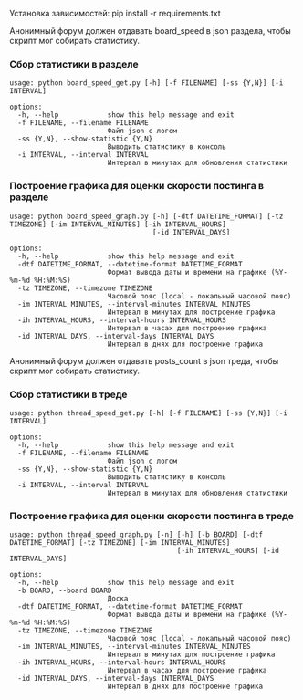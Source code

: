 Установка зависимостей: pip install -r requirements.txt

Анонимный форум должен отдавать board_speed в json раздела, чтобы скрипт мог собирать статистику.
### Сбор статистики в разделе 
```
usage: python board_speed_get.py [-h] [-f FILENAME] [-ss {Y,N}] [-i INTERVAL]

options:
  -h, --help            show this help message and exit
  -f FILENAME, --filename FILENAME
                        Файл json с логом
  -ss {Y,N}, --show-statistic {Y,N}
                        Выводить статистику в консоль
  -i INTERVAL, --interval INTERVAL
                        Интервал в минутах для обновления статистики
```
### Построение графика для оценки скорости постинга в разделе
```
usage: python board_speed_graph.py [-h] [-dtf DATETIME_FORMAT] [-tz TIMEZONE] [-im INTERVAL_MINUTES] [-ih INTERVAL_HOURS]
                                   [-id INTERVAL_DAYS]

options:
  -h, --help            show this help message and exit
  -dtf DATETIME_FORMAT, --datetime-format DATETIME_FORMAT
                        Формат вывода даты и времени на графике (%Y-%m-%d %H:%M:%S)
  -tz TIMEZONE, --timezone TIMEZONE
                        Часовой пояс (local - локальный часовой пояс)
  -im INTERVAL_MINUTES, --interval-minutes INTERVAL_MINUTES
                        Интервал в минутах для построение графика
  -ih INTERVAL_HOURS, --interval-hours INTERVAL_HOURS
                        Интервал в часах для построение графика
  -id INTERVAL_DAYS, --interval-days INTERVAL_DAYS
                        Интервал в днях для построение графика
```

Анонимный форум должен отдавать posts_count в json треда, чтобы скрипт мог собирать статистику.
### Сбор статистики в треде
```
usage: python thread_speed_get.py [-h] [-f FILENAME] [-ss {Y,N}] [-i INTERVAL]

options:
  -h, --help            show this help message and exit
  -f FILENAME, --filename FILENAME
                        Файл json с логом
  -ss {Y,N}, --show-statistic {Y,N}
                        Выводить статистику в консоль
  -i INTERVAL, --interval INTERVAL
                        Интервал в минутах для обновления статистики
```
### Построение графика для оценки скорости постинга в треде
```
usage: python thread_speed_graph.py [-n] [-h] [-b BOARD] [-dtf DATETIME_FORMAT] [-tz TIMEZONE] [-im INTERVAL_MINUTES]
                                         [-ih INTERVAL_HOURS] [-id INTERVAL_DAYS]

options:
  -h, --help            show this help message and exit
  -b BOARD, --board BOARD
                        Доска
  -dtf DATETIME_FORMAT, --datetime-format DATETIME_FORMAT
                        Формат вывода даты и времени на графике (%Y-%m-%d %H:%M:%S)
  -tz TIMEZONE, --timezone TIMEZONE
                        Часовой пояс (local - локальный часовой пояс)
  -im INTERVAL_MINUTES, --interval-minutes INTERVAL_MINUTES
                        Интервал в минутах для построение графика
  -ih INTERVAL_HOURS, --interval-hours INTERVAL_HOURS
                        Интервал в часах для построение графика
  -id INTERVAL_DAYS, --interval-days INTERVAL_DAYS
                        Интервал в днях для построение графика

```
